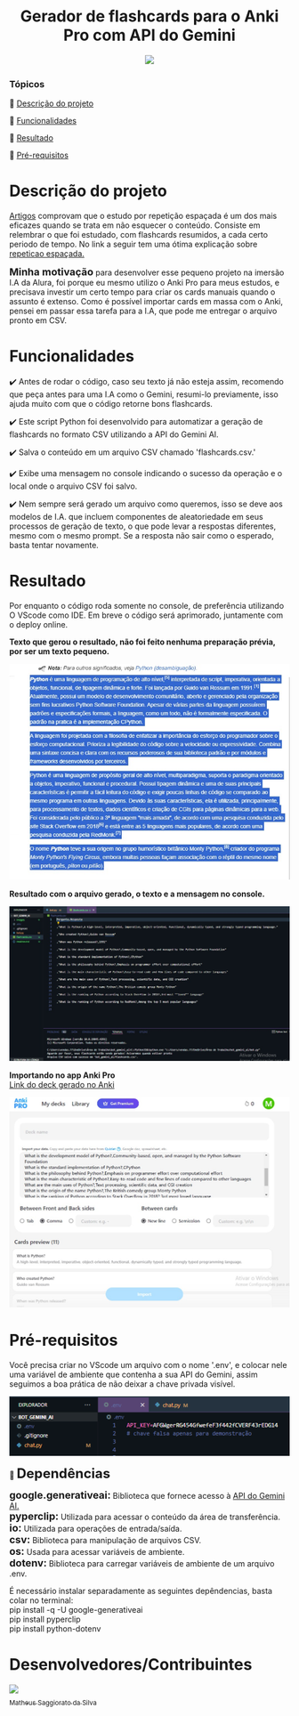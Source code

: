 <h1 align="center">
Gerador de flashcards para o Anki Pro com API do Gemini
</h1>

<p align="center">
   <img src="http://img.shields.io/static/v1?label=STATUS&message=DESENVOLVIMENTO&color=GREEN&style=for-the-badge"/>
</p>

### Tópicos 

:small_blue_diamond: [Descrição do projeto](#descrição-do-projeto)

:small_blue_diamond: [Funcionalidades](#funcionalidades)

:small_blue_diamond: [Resultado](#resultado)

:small_blue_diamond: [Pré-requisitos](#pré-requisitos)

# Descrição do projeto 

<p align="justify">

[Artigos](https://drive.google.com/file/d/11smG-0uuOc8PU2Z0FMewuRjYac0XCmz-/view?usp=sharing) comprovam que o estudo por repetição espaçada é um dos mais eficazes quando se trata em não esquecer o conteúdo. Consiste em relembrar o que foi estudado, com flashcards resumidos, a cada certo periodo de tempo. No link a seguir tem uma ótima explicação sobre [repeticao espaçada.](https://www.freecodecamp.org/portuguese/news/como-utilizar-a-repeticao-espacada-com-o-anki-para-aprender-a-programar-mais-rapidamente/) 

<strong style="font-size:18px;">Minha motivação</strong> para desenvolver esse pequeno projeto na imersão I.A da Alura, foi porque eu mesmo utilizo o Anki Pro para meus estudos, e precisava investir um certo tempo para criar os cards manuais quando o assunto é extenso. Como é possível importar cards em massa com o Anki, pensei em passar essa tarefa para a I.A, que pode me entregar o arquivo pronto em CSV.
</p>

# Funcionalidades

:heavy_check_mark: Antes de rodar o código, caso seu texto já não esteja assim, recomendo que peça antes para uma I.A como o Gemini, resumi-lo previamente, isso ajuda muito com que o código retorne bons flashcards.  

:heavy_check_mark: Este script Python foi desenvolvido para automatizar a geração de flashcards no formato CSV utilizando a API do Gemini AI.     

:heavy_check_mark: Salva o conteúdo em um arquivo CSV chamado 'flashcards.csv.'  

:heavy_check_mark: Exibe uma mensagem no console indicando o sucesso da operação e o local onde o arquivo CSV foi salvo.  

:heavy_check_mark: Nem sempre será gerado um arquivo como queremos, isso se deve aos modelos de I.A. que incluem componentes de aleatoriedade em seus processos de geração de texto, o que pode levar a respostas diferentes, mesmo com o mesmo prompt. Se a resposta não sair como o esperado, basta tentar novamente. 

# Resultado

Por enquanto o código roda somente no console, de preferência utilizando O VScode como IDE. Em breve o código será aprimorado, juntamente com o deploy online.

<strong>Texto que gerou o resultado, não foi feito nenhuma preparação prévia, por ser um texto pequeno.</strong>

![Texto que foi colado, sem formatação prévia](images/text.jpeg)

<strong>Resultado com o arquivo gerado, o texto e a mensagem no console.</strong>

![Resultado](images/result.jpeg)

<strong>Importando no app Anki Pro</strong>  
[Link do deck gerado no Anki](https://ankipro.net/shared_deck/hs6xeeFF)  

![Resultado](images/anki.jpeg)


# Pré-requisitos

Você precisa criar no VScode um arquivo com o nome '.env', e colocar nele uma variável de ambiente que contenha a sua API do Gemini, assim seguimos a boa prática de não deixar a chave privada visível.

![Arquivo .env e variável de ambiente](images/false-key.png)

:small_blue_diamond: <strong style="font-size:24px;">Dependências</strong>

<strong style="font-size:18px;">google.generativeai:</strong> Biblioteca que fornece acesso à [API do Gemini AI.](https://ai.google.dev/gemini-api/docs/get-started/python)  
<strong style="font-size:18px;">pyperclip:</strong> Utilizada para acessar o conteúdo da área de transferência.  
<strong style="font-size:18px;">io:</strong> Utilizada para operações de entrada/saída.  
<strong style="font-size:18px;">csv:</strong> Biblioteca para manipulação de arquivos CSV.  
<strong style="font-size:18px;">os:</strong> Usada para acessar variáveis de ambiente.  
<strong style="font-size:18px;">dotenv:</strong> Biblioteca para carregar variáveis de ambiente de um arquivo .env.  

É necessário instalar separadamente as seguintes depêndencias, basta colar no terminal:  
pip install -q -U google-generativeai  
pip install pyperclip  
pip install python-dotenv  

# Desenvolvedores/Contribuintes

[<img src="https://avatars.githubusercontent.com/u/103292483?v=4" width=115><br><sub>Matheus Saggiorato da Silva</sub>](https://github.com/MatheusSaggiorato)

